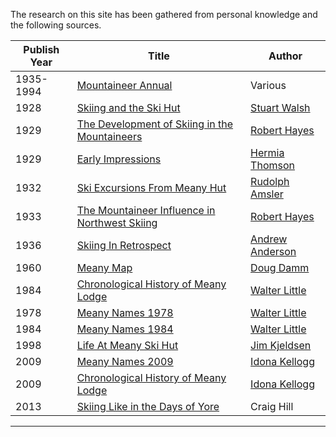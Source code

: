 
The research on this site has been gathered from personal knowledge and the following sources.

| Publish Year | Title | Author |
| ------------ | ----- | ------ |
| 1935-1994 | [Mountaineer Annual](Mountaineer-Annual) | Various
| 1928 | [Skiing and the Ski Hut](Skiing-and-the-Ski-Hut) | [Stuart Walsh](Stuart-Walsh)
| 1929 | [The Development of Skiing in the Mountaineers](The-Development-of-Skiing-in-the-Mountaineers) | [Robert Hayes][rh]
| 1929 | [Early Impressions](Early-Impressions) | [Hermia Thomson](Hermia-Thomson)
| 1932 | [Ski Excursions From Meany Hut](Ski-Excursions-From-Meany-Hut) | [Rudolph Amsler](Rudolph-Amsler)
| 1933 | [The Mountaineer Influence in Northwest Skiing](The-Mountaineer-Influence-in-Northwest-Skiing) | [Robert Hayes][rh]
| 1936 | [Skiing In Retrospect](Skiing-In-Retrospect) | [Andrew Anderson](Andrew-Anderson)
| 1960 | [Meany Map](Meany-Map) | [Doug Damm](Doug-Damm) |
| 1984 | [Chronological History of Meany Lodge](History-Walt) | [Walter Little][wl]
| 1978 | [Meany Names 1978](Names-Walt-1978) | [Walter Little][wl]
| 1984 | [Meany Names 1984](Names-Walt) | [Walter Little][wl]
| 1998 | [Life At Meany Ski Hut](Life-At-Meany-Ski-Hut) | [Jim Kjeldsen](Jim-Kjeldsen)
| 2009 | [Meany Names 2009](Names-2009) | [Idona Kellogg][ik]
| 2009 | [Chronological History of Meany Lodge](History-Idona) | [Idona Kellogg][ik]
| 2013 | [Skiing Like in the Days of Yore](https://www.theolympian.com/outdoors/article25316305.html) | Craig Hill |


---
[ik]: Idona-Kellogg
[rh]: Robert-Hayes
[wl]: Walter-Little